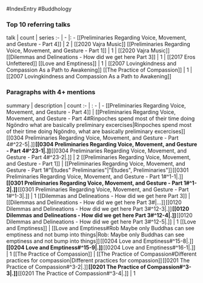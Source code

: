 #IndexEntry #Buddhology

### Top 10 referring talks
talk | count | series
:- | - |: -
[[Preliminaries Regarding Voice, Movement, and Gesture - Part 4]] | 2 | [[2020 Vajra Music]]
[[Preliminaries Regarding Voice, Movement, and Gesture - Part 1]] | 1 | [[2020 Vajra Music]]
[[Dilemmas and Delineations - How did we get here Part 3]] | 1 | [[2017 Eros Unfettered]]
[[Love and Emptiness]] | 1 | [[2007 Lovingkindness and Compassion As a Path to Awakening]]
[[The Practice of Compassion]] | 1 | [[2007 Lovingkindness and Compassion As a Path to Awakening]]

### Paragraphs with 4+ mentions
summary | description | count
:- | : - | -
[[Preliminaries Regarding Voice, Movement, and Gesture - Part 4]] | [[Preliminaries Regarding Voice, Movement, and Gesture - Part 4#Rinpoches spend most of their time doing Ngöndro what are basically preliminary excercises\|Rinpoches spend most of their time doing Ngöndro, what are basically preliminary excercises]] [[0304 Preliminaries Regarding Voice, Movement, and Gesture - Part 4#^22-5\|.]] **[[0304 Preliminaries Regarding Voice, Movement, and Gesture - Part 4#^23-1\|.]]** [[0304 Preliminaries Regarding Voice, Movement, and Gesture - Part 4#^23-2\|.]] | 2
[[Preliminaries Regarding Voice, Movement, and Gesture - Part 1]] | [[Preliminaries Regarding Voice, Movement, and Gesture - Part 1#"Études" Preliminaries"\|"Études", Preliminaries"]] [[0301 Preliminaries Regarding Voice, Movement, and Gesture - Part 1#^1-1\|.]] **[[0301 Preliminaries Regarding Voice, Movement, and Gesture - Part 1#^1-2\|.]]** [[0301 Preliminaries Regarding Voice, Movement, and Gesture - Part 1#^1-3\|.]] | 1
[[Dilemmas and Delineations - How did we get here Part 3]] | [[Dilemmas and Delineations - How did we get here Part 3#\|...]] [[0120 Dilemmas and Delineations - How did we get here Part 3#^12-3\|.]] **[[0120 Dilemmas and Delineations - How did we get here Part 3#^12-4\|.]]** [[0120 Dilemmas and Delineations - How did we get here Part 3#^12-5\|.]] | 1
[[Love and Emptiness]] | [[Love and Emptiness#Rob Maybe only Buddhas can see emptiness and not bump into things\|Rob: Maybe only Buddhas can see emptiness and not bump into things]] [[0204 Love and Emptiness#^15-8\|.]] **[[0204 Love and Emptiness#^15-9\|.]]** [[0204 Love and Emptiness#^16-1\|.]] | 1
[[The Practice of Compassion]] | [[The Practice of Compassion#Different practices for compassion\|Different practices for compassion]] [[0201 The Practice of Compassion#^3-2\|.]] **[[0201 The Practice of Compassion#^3-3\|.]]** [[0201 The Practice of Compassion#^3-4\|.]] | 1

